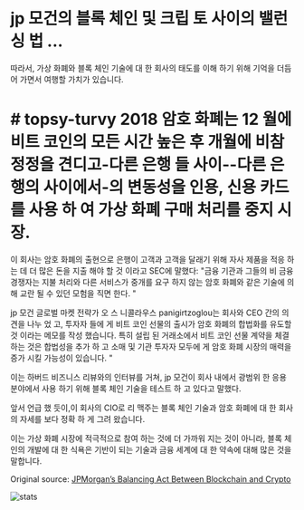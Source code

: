 # jp 모건의 블록 체인 및 크립 토 사이의 밸런싱 법 ...

따라서, 가상 화폐와 블록 체인 기술에 대 한 회사의 태도를 이해 하기 위해 기억을 더듬어 가면서 여행할 가치가 있습니다.

# # topsy-turvy 2018 암호 화폐는 12 월에 비트 코인의 모든 시간 높은 후 개월에 비참 정정을 견디고-다른 은행 들 사이--다른 은행의 사이에서-의 변동성을 인용, 신용 카드를 사용 하 여 가상 화폐 구매 처리를 중지 시장.

이 회사는 암호 화폐의 출현으로 은행이 고객과 고객을 달래기 위해 자사 제품을 적응 하는 데 더 많은 돈을 지출 해야 할 것 이라고 SEC에 말했다: "금융 기관과 그들의 비 금융 경쟁자는 지불 처리와 다른 서비스가 중개를 요구 하지 않는 암호 화폐와 같은 기술에 의해 교란 될 수 있던 모험을 직면 한다. "

jp 모건 글로벌 마켓 전략가 오 스 니콜라우스 panigirtzoglou는 회사와 CEO 간의 의견을 나누 었 고, 투자자 들에 게 비트 코인 선물의 출시가 암호 화폐의 합법화를 유도할 것 이라는 메모를 작성 했습니다. 특히 설립 된 거래소에서 비트 코인 선물 계약을 체결 하는 것은 합법성을 추가 하 고 소매 및 기관 투자자 모두에 게 암호 화폐 시장의 매력을 증가 시킬 가능성이 있습니다. "

이는 하버드 비즈니스 리뷰와의 인터뷰를 거쳐, jp 모건이 회사 내에서 광범위 한 응용 분야에서 사용 하기 위해 블록 체인 기술을 테스트 하 고 있다고 말했다.

앞서 언급 했 듯이,이 회사의 CIO로 리 맥주는 블록 체인 기술과 암호 화폐에 대 한 회사의 자세를 보다 정확 하 게 그려 왔습니다.

이는 가상 화폐 시장에 적극적으로 참여 하는 것에 더 가까워 지는 것이 아니라, 블록 체인의 개발에 대 한 식욕은 기반이 되는 기술과 금융 세계에 대 한 약속에 대해 많은 것을 말합니다.

Original source: [JPMorgan’s Balancing Act Between Blockchain and Crypto](https://cointelegraph.com/news/jpmorgans-balancing-act-between-blockchain-and-crypto)

![stats](https://c.statcounter.com/11760860/0/a89fa40b/1/ "stats")